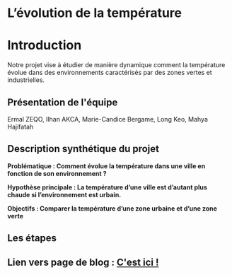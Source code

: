 # L’évolution de la température
# Introduction 

Notre projet vise à étudier de manière dynamique comment la température évolue dans des environnements caractérisés par des zones vertes et industrielles.

## Présentation de l'équipe


Ermal ZEQO, Ilhan AKCA, Marie-Candice Bergame, Long Keo, Mahya Hajifatah



## Description synthétique du projet

**Problématique : Comment évolue la température dans une ville en fonction de son environnement ?**

**Hypothèse principale : La température d’une ville est d’autant plus chaude si l’environnement est urbain.**

**Objectifs : Comparer la température d’une zone urbaine et d’une zone verte**

## Les étapes 


## Lien vers page de blog : <a href="blog.html"> C'est ici ! </a>
